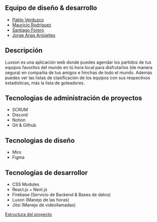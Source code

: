 ## Equipo de diseño & desarrollo

- [Pablo Verduzco](https://www.linkedin.com/in/pabloverduzco/)
- [Mauricio Rodríguez](https://www.linkedin.com/in/mauricio-rodriguez-avila/)
- [Santiago Forero](https://www.linkedin.com/in/dasafodev/)
- [Jorge Arias Argüelles](https://www.linkedin.com/in/jorgeariasarguelles/)

## Descripción

Luxxon es una aplicación web donde puedes agendar los partidos de tus equipos favoritos del mundo en tú hora local para disfrutarlos (de manera segura) en compañia de tus amigos e hinchas de todo el mundo. Además puedes ver las listas de clasificación de los equipos con sus respectivos estadisticas, más la lista de goleadores.

## Tecnologias de administración de proyectos

- SCRUM
- Discord
- Notion
- Git & Github

## Tecnologias de diseño

- Miro
- Figma

## Tecnologías de desarrollor

- CSS Modules
- React.js + Next.js
- Firebase (Servicio de Backend & Bases de datos)
- Luxon (Manejo de las horas)
- Jitsi (Manejo de videollamadas)

[Estructura del proyecto](https://wityan.medium.com/next-js-project-structure-1531610bed71)
